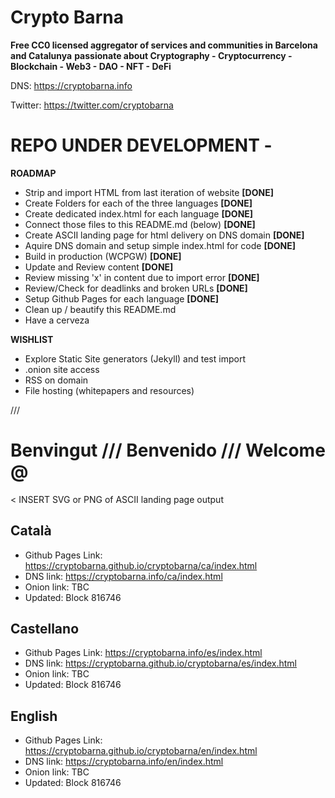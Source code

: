 # Crypto Barna

**Free CC0 licensed aggregator of services and communities in Barcelona and Catalunya**
**passionate about Cryptography - Cryptocurrency - Blockchain - Web3 - DAO - NFT - DeFi**

DNS: https://cryptobarna.info

Twitter: https://twitter.com/cryptobarna

# REPO UNDER DEVELOPMENT - 

**ROADMAP**
- Strip and import HTML from last iteration of website **[DONE]**
- Create Folders for each of the three languages **[DONE]**
- Create dedicated index.html for each language **[DONE]**
- Connect those files to this README.md (below) **[DONE]**
- Create ASCII landing page for html delivery on DNS domain **[DONE]**
- Aquire DNS domain and setup simple index.html for code **[DONE]**
- Build in production (WCPGW) **[DONE]**
- Update and Review content **[DONE]**
- Review missing 'x' in content due to import error **[DONE]**
- Review/Check for deadlinks and broken URLs **[DONE]**
- Setup Github Pages for each language **[DONE]**
- Clean up / beautify this README.md
- Have a cerveza

**WISHLIST**
- Explore Static Site generators (Jekyll) and test import
- .onion site access
- RSS on domain
- File hosting (whitepapers and resources)



///


# Benvingut /// Benvenido /// Welcome @

< INSERT SVG or PNG of ASCII landing page output
        
## Català 
- Github Pages Link: https://cryptobarna.github.io/cryptobarna/ca/index.html
- DNS link: https://cryptobarna.info/ca/index.html
- Onion link: TBC
- Updated: Block 816746 

## Castellano 
- Github Pages Link: https://cryptobarna.info/es/index.html
- DNS link: https://cryptobarna.github.io/cryptobarna/es/index.html
- Onion link: TBC
- Updated: Block 816746 

## English
- Github Pages Link: https://cryptobarna.github.io/cryptobarna/en/index.html
- DNS link: https://cryptobarna.info/en/index.html
- Onion link: TBC
- Updated: Block 816746 
